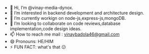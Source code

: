 - 👋 Hi, I’m @vinay-media-dynox.
- 👀 I’m interested in backend development and architecture design.
- 🌱 I’m currently workign on node-js,express-js,mongoDB.
- 💞️ I’m looking to collaborate on code reviews,database implementation,code design ideas.
- 📫 How to reach me mail : vinaybadola46@gmail.com
- 😄 Pronouns: HE/HIM
- ⚡ FUN FACT: what's that 😕

<!---
vinay-media-dynox/vinay-media-dynox is a ✨ special ✨ repository because its `README.md` (this file) appears on your GitHub profile.
You can click the Preview link to take a look at your changes.
--->
